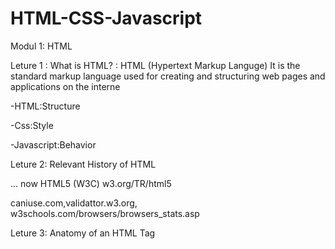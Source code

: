 # HTML-CSS-Javascript
Modul 1: HTML

Leture 1 : What is HTML? : HTML (Hypertext Markup Languge) It is the standard markup language used for creating and structuring web pages and applications on the interne
 
-HTML:Structure 

-Css:Style

-Javascript:Behavior

Leture 2: Relevant History of HTML

... now HTML5 (W3C) w3.org/TR/html5

caniuse.com,validattor.w3.org, w3schools.com/browsers/browsers_stats.asp
 

Leture 3: Anatomy of an HTML Tag

<p id = "myid> </p>